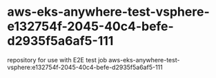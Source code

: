 # aws-eks-anywhere-test-vsphere-e132754f-2045-40c4-befe-d2935f5a6af5-111
repository for use with E2E test job aws-eks-anywhere-test-vsphere:e132754f-2045-40c4-befe-d2935f5a6af5-111
